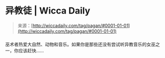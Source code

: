 <!--yml

类别：未分类

日期：2024年06月12日 18:24:41

-->

# 异教徒 | Wicca Daily

> 来源：[http://wiccadaily.com/tag/pagan/#0001-01-01](http://wiccadaily.com/tag/pagan/#0001-01-01)

### [](http://wiccadaily.com/1360-2/)

巫术者热爱大自然、动物和音乐。如果你是那些还没有尝试听异教音乐的女巫之一，你应该赶快……
